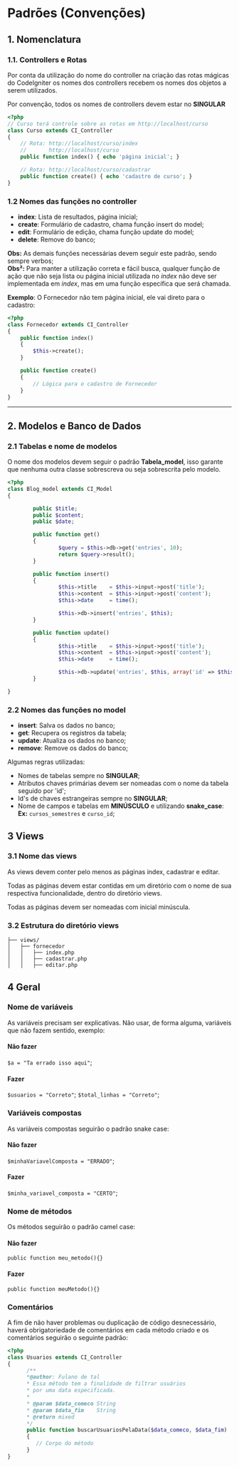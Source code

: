 # Padrões (Convenções)
## 1. Nomenclatura
### 1.1. Controllers e Rotas
Por conta da utilização do nome do controller na criação das rotas mágicas do CodeIgniter
os nomes dos controllers recebem os nomes dos objetos a serem utilizados.

Por convenção, todos os nomes de controllers devem estar no **SINGULAR**
````php
<?php
// Curso terá controle sobre as rotas em http://localhost/curso
class Curso extends CI_Controller
{
    // Rota: http://localhost/curso/index
    //       http://localhost/curso
    public function index() { echo 'página inicial'; }

    // Rota: http://localhost/curso/cadastrar
    public function create() { echo 'cadastro de curso'; }
}
````

### 1.2 Nomes das funções no controller
- **index**: Lista de resultados, página inicial;
- **create**: Formulário de cadastro, chama função insert do model;
- **edit**: Formulário de edição, chama função update do model;
- **delete**: Remove do banco;  

**Obs:** As demais funções necessárias devem seguir este padrão, sendo sempre verbos;  
**Obs²:** Para manter a utilização correta e fácil busca, qualquer função de ação
que não seja lista ou página inicial utilizada no *index* não deve ser implementada
em *index*, mas em uma função específica que será chamada.

**Exemplo**: O Fornecedor não tem página inicial, ele vai direto para o cadastro:
````php
<?php
class Fornecedor extends CI_Controller
{
    public function index()
    {
        $this->create();
    }

    public function create()
    {
        // Lógica para o cadastro de Fornecedor
    }
}
````

****

## 2. Modelos e Banco de Dados
### 2.1 Tabelas e nome de modelos
O nome dos modelos devem seguir o padrão **Tabela_model**, isso garante que nenhuma
outra classe sobrescreva ou seja sobrescrita pelo modelo.
````php
<?php
class Blog_model extends CI_Model
{

        public $title;
        public $content;
        public $date;

        public function get()
        {
                $query = $this->db->get('entries', 10);
                return $query->result();
        }

        public function insert()
        {
                $this->title    = $this->input->post('title');
                $this->content  = $this->input->post('content');
                $this->date     = time();

                $this->db->insert('entries', $this);
        }

        public function update()
        {
                $this->title    = $this->input->post('title');
                $this->content  = $this->input->post('content');
                $this->date     = time();

                $this->db->update('entries', $this, array('id' => $this->input->post('id')));
        }

}
````
### 2.2 Nomes das funções no model
- **insert**: Salva os dados no banco;
- **get**: Recupera os registros da tabela;
- **update**: Atualiza os dados no banco;
- **remove**: Remove os dados do banco;

Algumas regras utilizadas:
 - Nomes de tabelas sempre no **SINGULAR**;
 - Atributos chaves primárias devem ser nomeadas com o nome da tabela seguido por 'id';
 - Id's de chaves estrangeiras sempre no **SINGULAR**;
 - Nome de campos e tabelas em **MINÚSCULO** e utilizando **snake_case**:  
 **Ex:** `cursos_semestres` e `curso_id`;

## 3 Views
### 3.1 Nome das views
As views devem conter pelo menos as páginas index, cadastrar e editar.

Todas as páginas devem estar contidas em um diretório com o nome de sua respectiva funcionalidade,
dentro do diretório views.

Todas as páginas devem ser nomeadas com inicial minúscula.
### 3.2 Estrutura do diretório views
```
├── views/
│   ├── fornecedor
│   │   ├── index.php
│   │   ├── cadastrar.php
│   │   ├── editar.php

```

## 4 Geral
### Nome de variáveis
As variáveis precisam ser explicativas. Não usar, de forma alguma, variáveis que não fazem sentido, exemplo:

#### Não fazer
`$a = "Ta errado isso aqui"`;

#### Fazer
`$usuarios = "Correto"`;
`$total_linhas = "Correto"`;

### Variáveis compostas
As variáveis compostas seguirão o padrão snake case:

#### Não fazer
`$minhaVariavelComposta = "ERRADO"`;

#### Fazer
`$minha_variavel_composta = "CERTO"`;

### Nome de métodos
Os métodos seguirão o padrão camel case:

#### Não fazer
`public function meu_metodo(){}`

#### Fazer
`public function meuMetodo(){}`

### Comentários
A fim de não haver problemas ou duplicação de código desnecessário, haverá obrigatoriedade de comentários em cada método criado e os comentários seguirão o seguinte padrão:

````php
<?php
class Usuarios extends CI_Controller
{
      /**
      *@author: Fulano de tal
      * Essa método tem a finalidade de filtrar usuários
      * por uma data especificada.
      *
      * @param $data_comeco String
      * @param $data_fim    String
      * @return mixed
      */
      public function buscarUsuariosPelaData($data_comeco, $data_fim)
      {
         // Corpo do método
      }
}
````
